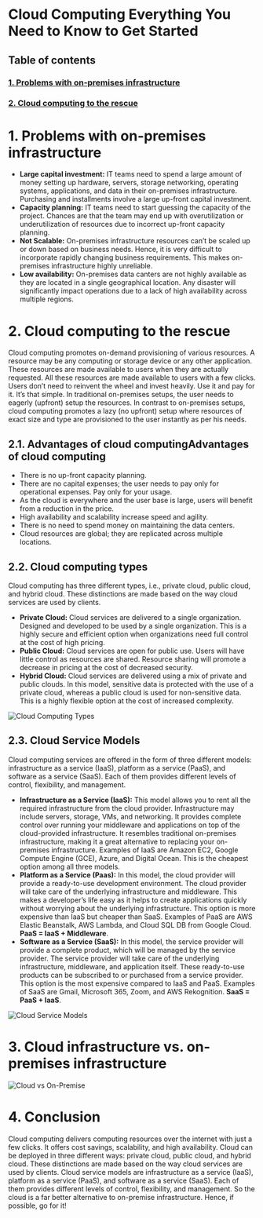 # Cloud Computing Everything You Need to Know to Get Started
## Table of contents
### [1.  Problems with on-premises infrastructure](https://github.com/ssamag/technical-writing/blob/main/Cloud%20Computing%20Everything%20You%20Need%20to%20Know%20to%20Get%20Started.md#1----problems-with-on-premises-infrastructure)
### [2.  Cloud computing to the rescue](https://github.com/ssamag/technical-writing/blob/main/Cloud%20Computing%20Everything%20You%20Need%20to%20Know%20to%20Get%20Started.md#2--cloud-computing-to-the-rescue-1)


# 1.    Problems with on-premises infrastructure
- **Large capital investment:** IT teams need to spend a large amount of money setting up hardware, servers, storage networking, operating systems, applications, and data in their on-premises infrastructure. Purchasing and installments involve a large up-front capital investment.
- **Capacity planning:** IT teams need to start guessing the capacity of the project. Chances are that the team may end up with overutilization or underutilization of resources due to incorrect up-front capacity planning.
- **Not Scalable:** On-premises infrastructure resources can’t be scaled up or down based on business needs. Hence, it is very difficult to incorporate rapidly changing business requirements. This makes on-premises infrastructure highly unreliable.
- **Low availability:** On-premises data canters are not highly available as they are located in a single geographical location. Any disaster will significantly impact operations due to a lack of high availability across multiple regions.
# 2.  Cloud computing to the rescue
Cloud computing promotes on-demand provisioning of various resources. A resource may be any computing or storage device or any other application. These resources are made available to users when they are actually requested. All these resources are made available to users with a few clicks. Users don’t need to reinvent the wheel and invest heavily. Use it and pay for it. It’s that simple.
In traditional on-premises setups, the user needs to eagerly (upfront) setup the resources. In contrast to on-premises setups, cloud computing promotes a lazy (no upfront) setup where resources of exact size and type are provisioned to the user instantly as per his needs.
## 2.1.  Advantages of cloud computingAdvantages of cloud computing
- There is no up-front capacity planning.
- There are no capital expenses; the user needs to pay only for operational expenses. Pay only for your usage.
- As the cloud is everywhere and the user base is large, users will benefit from a reduction in the price.
- High availability and scalability increase speed and agility.
- There is no need to spend money on maintaining the data centers.
- Cloud resources are global; they are replicated across multiple locations.
## 2.2.  Cloud computing types
Cloud computing has three different types, i.e., private cloud, public cloud, and hybrid cloud. These distinctions are made based on the way cloud services are used by clients.
- **Private Cloud:** Cloud services are delivered to a single organization. Designed and developed to be used by a single organization. This is a highly secure and efficient option when organizations need full control at the cost of high pricing.
- **Public Cloud:** Cloud services are open for public use. Users will have little control as resources are shared. Resource sharing will promote a decrease in pricing at the cost of decreased security.
- **Hybrid Cloud:** Cloud services are delivered using a mix of private and public clouds. In this model, sensitive data is protected with the use of a private cloud, whereas a public cloud is used for non-sensitive data. This is a highly flexible option at the cost of increased complexity.

![Cloud Computing Types](https://github.com/ssamag/technical-writing/assets/80880193/88e77de7-3ed1-4936-9eaa-df97d9ef95f4)

## 2.3.  Cloud Service Models
Cloud computing services are offered in the form of three different models: infrastructure as a service (IaaS), platform as a service (PaaS), and software as a service (SaaS). Each of them provides different levels of control, flexibility, and management.
- **Infrastructure as a Service (IaaS):** This model allows you to rent all the required infrastructure from the cloud provider. Infrastructure may include servers, storage, VMs, and networking. It provides complete control over running your middleware and applications on top of the cloud-provided infrastructure. It resembles traditional on-premises infrastructure, making it a great alternative to replacing your on-premises infrastructure. Examples of IaaS are Amazon EC2, Google Compute Engine (GCE), Azure, and Digital Ocean. This is the cheapest option among all three models.
- **Platform as a Service (Paas):** In this model, the cloud provider will provide a ready-to-use development environment. The cloud provider will take care of the underlying infrastructure and middleware. This makes a developer’s life easy as it helps to create applications quickly without worrying about the underlying infrastructure. This option is more expensive than IaaS but cheaper than SaaS. Examples of PaaS are AWS Elastic Beanstalk, AWS Lambda, and Cloud SQL DB from Google Cloud. **PaaS = IaaS + Middleware**.
- **Software as a Service (SaaS):** In this model, the service provider will provide a complete product, which will be managed by the service provider. The service provider will take care of the underlying infrastructure, middleware, and application itself. These ready-to-use products can be subscribed to or purchased from a service provider. This option is the most expensive compared to IaaS and PaaS. Examples of SaaS are Gmail, Microsoft 365, Zoom, and AWS Rekognition. **SaaS = PaaS + IaaS**.

![Cloud Service Models](https://github.com/ssamag/technical-writing/assets/80880193/e8426266-a166-4bb7-a084-02bea1cd2d00)


# 3.  Cloud infrastructure vs. on-premises infrastructure

![Cloud vs On-Premise](https://github.com/ssamag/technical-writing/assets/80880193/faef3954-00a5-4366-97f4-1551abf36225)

# 4.  Conclusion
Cloud computing delivers computing resources over the internet with just a few clicks. It offers cost savings, scalability, and high availability. Cloud can be deployed in three different ways: private cloud, public cloud, and hybrid cloud. These distinctions are made based on the way cloud services are used by clients. Cloud service models are infrastructure as a service (IaaS), platform as a service (PaaS), and software as a service (SaaS). Each of them provides different levels of control, flexibility, and management. So the cloud is a far better alternative to on-premise infrastructure. Hence, if possible, go for it!
